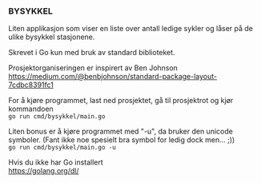 ### BYSYKKEL

Liten applikasjon som viser en liste over antall ledige sykler og låser på de ulike bysykkel stasjonene.

Skrevet i Go kun med bruk av standard biblioteket.

Prosjektorganiseringen er inspirert av Ben Johnson  
https://medium.com/@benbjohnson/standard-package-layout-7cdbc8391fc1

For å kjøre programmet, last ned prosjektet, gå til prosjektrot og kjør kommandoen  
`go run cmd/bysykkel/main.go`

Liten bonus er å kjøre programmet med "-u", da bruker den unicode symboler. (Fant ikke noe spesielt bra symbol for ledig dock men... ;))  
`go run cmd/bysykkel/main.go -u`


Hvis du ikke har Go installert  
https://golang.org/dl/
